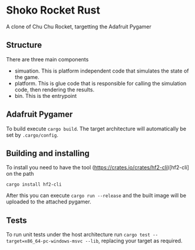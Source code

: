 # Shoko Rocket Rust
A clone of Chu Chu Rocket, targetting the Adafruit Pygamer

## Structure
There are three main components
* simuation. This is platform independent code that simulates the state of the game.
* platform. This is glue code that is responsible for calling the simulation code, then rendering the results.
* bin. This is the entrypoint

## Adafruit Pygamer
To build execute `cargo build`. The target architecture will automatically be set by `.cargo/config`.

## Building and installing
To install you need to have the tool (https://crates.io/crates/hf2-cli)[hf2-cli] on the path

`cargo install hf2-cli`

After this you can execute `cargo run --release` and the built image will be uploaded to the attached pygamer.

## Tests
To run unit tests under the host architecture run `cargo test --target=x86_64-pc-windows-msvc --lib`,
replacing your target as required.

